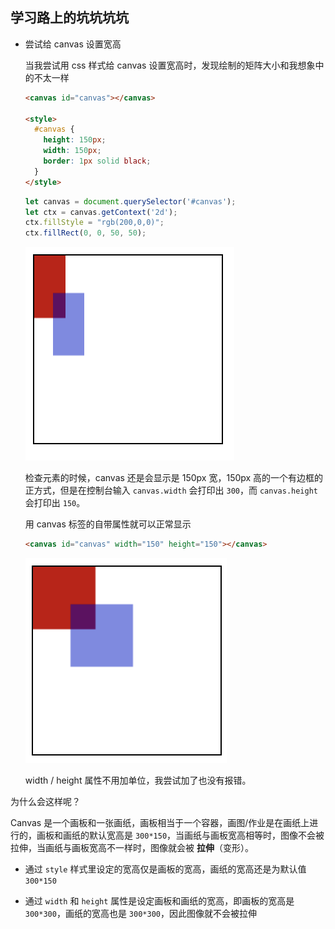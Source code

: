 ## 学习路上的坑坑坑坑

- 尝试给 canvas 设置宽高

  当我尝试用 css 样式给 canvas 设置宽高时，发现绘制的矩阵大小和我想象中的不太一样

  ```html
  <canvas id="canvas"></canvas>

  <style>
    #canvas {
      height: 150px;
      width: 150px;
      border: 1px solid black;
    }
  </style>
  ```

  ```js
  let canvas = document.querySelector('#canvas');
  let ctx = canvas.getContext('2d');
  ctx.fillStyle = "rgb(200,0,0)";
  ctx.fillRect(0, 0, 50, 50);
  ```

  ![css设置宽高](imgs/css设置宽高.png)

  检查元素的时候，canvas 还是会显示是 150px 宽，150px 高的一个有边框的正方式，但是在控制台输入 ```canvas.width``` 会打印出 ```300```，而 ```canvas.height``` 会打印出 ```150```。

  用 canvas 标签的自带属性就可以正常显示

  ```html
  <canvas id="canvas" width="150" height="150"></canvas>
  ```
  ![canvas设置宽高](imgs/canvas设置宽高.png)

  width / height 属性不用加单位，我尝试加了也没有报错。


为什么会这样呢？

Canvas 是一个画板和一张画纸，画板相当于一个容器，画图/作业是在画纸上进行的，画板和画纸的默认宽高是 ```300*150```，当画纸与画板宽高相等时，图像不会被拉伸，当画纸与画板宽高不一样时，图像就会被 **拉伸**（变形）。

- 通过 ```style``` 样式里设定的宽高仅是画板的宽高，画纸的宽高还是为默认值 ```300*150```

- 通过 ```width``` 和 ```height``` 属性是设定画板和画纸的宽高，即画板的宽高是 ```300*300```，画纸的宽高也是 ```300*300```，因此图像就不会被拉伸

